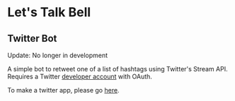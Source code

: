 # Let's Talk Bell
## Twitter Bot

Update: No longer in development

A simple bot to retweet one of a list of hashtags using Twitter's Stream API. Requires a Twitter [developer account](https://dev.twitter.com) with OAuth.

To make a twitter app, please go [here](https://apps.twitter.com).
